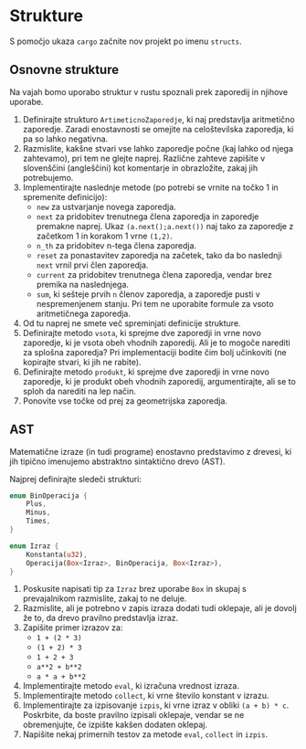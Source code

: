 # Strukture

S pomočjo ukaza `cargo` začnite nov projekt po imenu `structs`.

## Osnovne strukture

Na vajah bomo uporabo struktur v rustu spoznali prek zaporedij in njihove uporabe.

1. Definirajte strukturo `ArtimeticnoZaporedje`, ki naj predstavlja aritmetično zaporedje.
Zaradi enostavnosti se omejite na celoštevilska zaporedja, ki pa so lahko negativna.
2. Razmislite, kakšne stvari vse lahko zaporedje počne (kaj lahko od njega zahtevamo), pri tem ne glejte naprej.
Različne zahteve zapišite v slovenščini (angleščini) kot komentarje in obrazložite, zakaj jih potrebujemo.
3. Implementirajte naslednje metode (po potrebi se vrnite na točko 1 in spremenite definicijo):
   - `new` za ustvarjanje novega zaporedja.
   - `next` za pridobitev trenutnega člena zaporedja in zaporedje premakne naprej.
   Ukaz `(a.next();a.next())` naj tako za zaporedje z začetkom 1 in korakom 1 vrne `(1,2)`.
   - `n_th` za pridobitev n-tega člena zaporedja.
   - `reset` za ponastavitev zaporedja na začetek, tako da bo naslednji  `next` vrnil prvi člen zaporedja.
   - `current` za pridobitev trenutnega člena zaporedja, vendar brez premika na naslednjega.
   - `sum`, ki sešteje prvih `n` členov zaporedja, a zaporedje pusti v nespremenjenem stanju.
   Pri tem ne uporabite formule za vsoto aritmetičnega zaporedja.
4. Od tu naprej ne smete več spreminjati definicije strukture.
5. Definirajte metodo `vsota`, ki sprejme dve zaporedji in vrne novo zaporedje, ki je vsota obeh vhodnih zaporedij.
Ali je to mogoče narediti za splošna zaporedja?
Pri implementaciji bodite čim bolj učinkoviti (ne kopirajte stvari, ki jih ne rabite).
6. Definirajte metodo `produkt`, ki sprejme dve zaporedji in vrne novo zaporedje, ki je produkt obeh vhodnih zaporedij, argumentirajte, ali se to sploh da narediti na lep način.
7. Ponovite vse točke od prej za geometrijska zaporedja.

## AST

Matematične izraze (in tudi programe) enostavno predstavimo z drevesi, ki jih tipično imenujemo abstraktno sintaktično drevo (AST).

Najprej definirajte sledeči strukturi:
```rust
enum BinOperacija {
    Plus,
    Minus,
    Times,
}

enum Izraz {
    Konstanta(u32),
    Operacija(Box<Izraz>, BinOperacija, Box<Izraz>),
}
```
1. Poskusite napisati tip za `Izraz` brez uporabe `Box` in skupaj s prevajalnikom razmislite, zakaj to ne deluje.
1. Razmislite, ali je potrebno v zapis izraza dodati tudi oklepaje, ali je dovolj že to, da drevo pravilno predstavlja izraz.
1. Zapišite primer izrazov za:
    - `1 + (2 * 3)`
    - `(1 + 2) * 3`
    - `1 + 2 + 3`
    - `a**2 + b**2`
    - `a * a + b**2`
1. Implementirajte metodo `eval`, ki izračuna vrednost izraza.
1. Implementirajte metodo `collect`, ki vrne število konstant v izrazu.
1. Implementirajte za izpisovanje `izpis`, ki vrne izraz v obliki `(a + b) * c`.
Poskrbite, da boste pravilno izpisali oklepaje, vendar se ne obremenjujte, če izpište kakšen dodaten oklepaj.
1. Napišite nekaj primernih testov za metode `eval`, `collect` in `izpis`.


<!-- ## Razširitve AST

1. AST dopolnite z unarno opracijo `UnMinus`, ki predstavlja `-x` za nek izraz `x`.
1. Dodajte še binarne operacije
    - `Pow`, ki predstavlja potenciranje.
    - `Mod`, ki predstavlja ostanek pri deljenju.
3. Ternarno operacijo `PowMod`, ki predstavlja `a**b % c`.

## Razširitve zaporedij -->